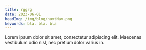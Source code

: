 ```yaml
---
title: rggrg
date: 2023-06-01
headImg: /img/blog/nuxtNav.png
keywords: bla, bla, bla
---
```


Lorem ipsum dolor sit amet, consectetur adipiscing elit. Maecenas vestibulum odio nisl, nec pretium dolor varius in.
<!--more-->
